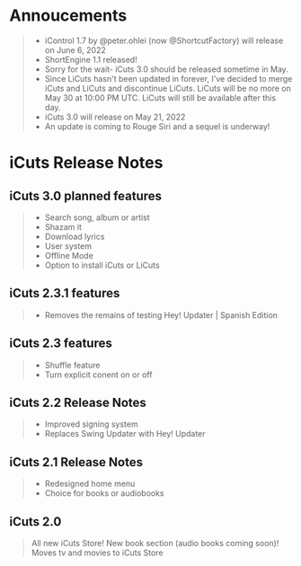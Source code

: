 # Annoucements

> - iControl 1.7 by @peter.ohlei (now @ShortcutFactory) will release on June 6, 2022
> - ShortEngine 1.1 released!
> - Sorry for the wait- iCuts 3.0 should be released sometime in May.
> - Since LiCuts hasn't been updated in forever, I've decided to merge iCuts and LiCuts and discontinue LiCuts. LiCuts will be no more on May 30 at 10:00 PM UTC. LiCuts will still be available after this day.
> - iCuts 3.0 will release on May 21, 2022
> - An update is coming to Rouge Siri and a sequel is underway!

# iCuts Release Notes

## iCuts 3.0 planned features

> - Search song, album or artist
> - Shazam it
> - Download lyrics
> - User system
> - Offline Mode
> - Option to install iCuts or LiCuts

## iCuts 2.3.1 features
> - Removes the remains of testing Hey! Updater | Spanish Edition

## iCuts 2.3 features

> - Shuffle feature
> - Turn explicit conent on or off

## iCuts 2.2 Release Notes
> - Improved signing system
> - Replaces Swing Updater with Hey! Updater

## iCuts 2.1 Release Notes
> - Redesigned home menu
> - Choice for books or audiobooks

## iCuts 2.0
>All new iCuts Store! New book section (audio books coming soon)! Moves tv and movies to iCuts Store
